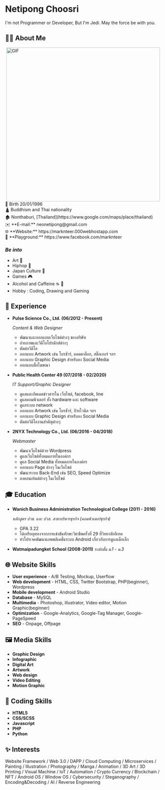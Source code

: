 # Netipong Choosri
I'm not Programmer or Developer, But I'm Jedi. May the force be with you.

## 🙋‍♂️ About Me
<div>
<img hight="400" width="500" alt="GIF" align="right" src="https://i.pinimg.com/originals/86/e3/ef/86e3ef2fa76864edc307bcbe31cb4a4a.gif">
</div>
👶 Birth 20/01/1996 <br />
🛕 Buddhism and Thai nationality <br />
🏚️ Nonthaburi, [Thailand](https://www.google.com/maps/place/thailand) <br />
✉️ **E-mail:** neonetipong@gmail.com <br />
🌐 **Website:** https://marknteer.000webhostapp.com <br />
🎌 **Playground:** https://www.facebook.com/marknteer <br />

### ***Be into***
  - Art 🎨 
  - Hiphop 🤸
  - Japan Culture 👹
  - Games 🎮
  - Alcohol and Caffeine ☕️ 🍺
  - Hobby : Coding, Drawing and Gaming

## 💼 Experience

* **Pulse Science Co., Ltd. (06/2012 - Present)**

  *Content & Web Designer*
  * พัฒนาและออกแบบเว็บไซต์ต่างๆ ของบริษัท
  * ถ่ายภาพและวิดีโอโปรดักส์ต่างๆ
  * ตัดต่อวิดีโอ
  * ออกแบบ Artwork เช่น โบรชัวร์, แคตตาล็อก, สติ๊กเกอร์ ฯลฯ
  * ออกแบบ Graphic Design สำหรับลง Social Media
  * ออกแบบสื่อโฆษณา

* **Public Health Center 49 (07/2018 - 02/2020)**

  *IT Support/Graphic Designer*
  * ดูแลและอัพเดตข่าวสารใน เว็บไซต์, facebook, line
  * ดูแลคอมพิวเตอร์ ทั้ง hardware และ software
  * ดูแลระบบ network
  * ออกแบบ Artwork เช่น โบรชัวร์, ป้ายไวนิล ฯลฯ
  * ออกแบบ Graphic Design สำหรับลง Social Media
  * ตัดต่อวิดีโองานสำคัญต่างๆ

* **2NYX Technology Co., Ltd. (06/2016 - 04/2018)**

  *Webmaster*
  * พัฒนาเว็บไซต์ด้วย Wordpress
  * ดูแลเว็บไซต์ทั้งหมดภายในองค์กร
  * ดูแล Social Media ทั้งหมดภายในองค์กร
  * ออกแบบ Page ต่างๆ ในเว็บไซต์
  * พัฒนาระบบ Back-End เช่น SEO, Speed Optimize
  * ลงคอนเท้นต์ต่างๆ ในเว็บไซต์

## 🎓 Education

* **Wanich Business Administration Technological College (2011 - 2016)**

  *หลักสูตร ปวช. และ ปวส. สาขาบริหารธุรกิจ (คอมพิวเตอร์ธุรกิจ)*
  * GPA 3.22
  * ได้เหรียญทองจากการแข่งขันทักษะวิชาชีพครั้งที่ 29 ที่วิทยาลัยอีเทค
  * ทำโปรเจคพัฒนาแอพพลิเคชั่นระบบ Android เกี่ยวกับการดูแลเด็กเล็ก

* **Watmaipadungket School (2008-2011)**
  *ระดับชั้น ม.1 - ม.3*

## 🌐 Website Skills

* **User experience** - A/B Testing, Mockup, Userflow
* **Web development** - HTML, CSS, Twitter Bootstrap, PHP(beginner), Wordpress
* **Mobile development** - Android Studio
* **Database** - MySQL
* **Multimedia** - Photoshop, illustrator, Video editor, Motion Graphic(beginner)
* **Optimization** - Google-Analytics, Google-Tag Manager, Google-PageSpeed
* **SEO** - Onpage, Offpage

## 🖼️ Media Skills

* **Graphic Design**
* **Infographic**
* **Digital Art**
* **Artwork**
* **Web design**
* **Video Editing**
* **Motion Graphic**

## 📃 Coding Skills

* **HTML5**
* **CSS/SCSS**
* **Javascript**
* **PHP**
* **Python**

## ✨ Interests

Website Framework / Web 3.0 / DAPP / Cloud Computing / Microservices / Painting / Illustration / Photography / Manga / Animation / 3D Art / 3D Printing / Visual Machine / IoT /  Automation / Crypto Currency / Blockchain / NFT / Android OS / Window OS / Cybersecurity / Steganography / Encoding&Decoding / AI / Reverse Engineering
